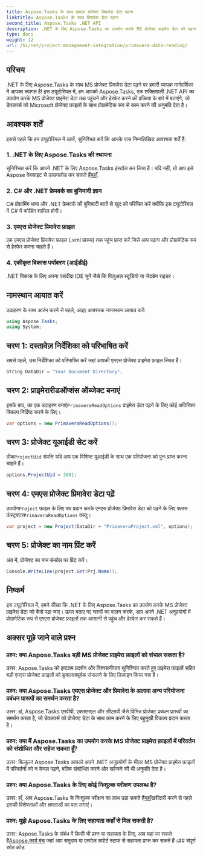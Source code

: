 ```yaml
---
title: Aspose.Tasks के साथ एमएस प्रोजेक्ट प्रिमावेरा डेटा पढ़ना
linktitle: Aspose.Tasks के साथ प्रिमावेरा डेटा पढ़ना
second_title: Aspose.Tasks .NET API
description: .NET के लिए Aspose.Tasks का उपयोग करके MS प्रोजेक्ट प्राइमेरा डेटा को पढ़ना सीखें। कोड उदाहरणों के साथ चरण-दर-चरण मार्गदर्शिका।
type: docs
weight: 12
url: /hi/net/project-management-integration/primavera-data-reading/
---
```

## परिचय
.NET के लिए Aspose.Tasks के साथ MS प्रोजेक्ट प्रिमावेरा डेटा पढ़ने पर हमारी व्यापक मार्गदर्शिका में आपका स्वागत है! इस ट्यूटोरियल में, हम आपको Aspose.Tasks, एक शक्तिशाली .NET API का उपयोग करके MS प्रोजेक्ट प्राइमेरा डेटा तक पहुंचने और हेरफेर करने की प्रक्रिया के बारे में बताएंगे, जो डेवलपर्स को Microsoft प्रोजेक्ट फ़ाइलों के साथ प्रोग्रामेटिक रूप से काम करने की अनुमति देता है।
## आवश्यक शर्तें
इससे पहले कि हम ट्यूटोरियल में उतरें, सुनिश्चित करें कि आपके पास निम्नलिखित आवश्यक शर्तें हैं:
### 1. .NET के लिए Aspose.Tasks की स्थापना
 सुनिश्चित करें कि आपने .NET के लिए Aspose.Tasks इंस्टॉल कर लिया है। यदि नहीं, तो आप इसे Aspose वेबसाइट से डाउनलोड कर सकते हैं[यहाँ](https://releases.aspose.com/tasks/net/).
### 2. C# और .NET फ्रेमवर्क का बुनियादी ज्ञान
C# प्रोग्रामिंग भाषा और .NET फ्रेमवर्क की बुनियादी बातों से खुद को परिचित करें क्योंकि इस ट्यूटोरियल में C# में कोडिंग शामिल होगी।
### 3. एमएस प्रोजेक्ट प्रिमावेरा फ़ाइल
एक एमएस प्रोजेक्ट प्रिमावेरा फ़ाइल (.xml प्रारूप) तक पहुंच प्राप्त करें जिसे आप पढ़ना और प्रोग्रामेटिक रूप से हेरफेर करना चाहते हैं।
### 4. एकीकृत विकास पर्यावरण (आईडीई)
.NET विकास के लिए अपना पसंदीदा IDE चुनें जैसे कि विज़ुअल स्टूडियो या जेटब्रेन राइडर।

## नामस्थान आयात करें
उदाहरण के साथ आरंभ करने से पहले, आइए आवश्यक नामस्थान आयात करें:
```csharp
using Aspose.Tasks;
using System;

```

## चरण 1: दस्तावेज़ निर्देशिका को परिभाषित करें
सबसे पहले, उस निर्देशिका को परिभाषित करें जहां आपकी एमएस प्रोजेक्ट प्राइमेरा फ़ाइल स्थित है।
```csharp
String DataDir = "Your Document Directory";
```
## चरण 2: प्राइमेरारीडऑप्शंस ऑब्जेक्ट बनाएं
 इसके बाद, का एक उदाहरण बनाएं`PrimaveraReadOptions` प्राइमेरा डेटा पढ़ने के लिए कोई अतिरिक्त विकल्प निर्दिष्ट करने के लिए।
```csharp
var options = new PrimaveraReadOptions();
```
## चरण 3: प्रोजेक्ट यूआईडी सेट करें
 ठीक`ProjectUid` संपत्ति यदि आप एक विशिष्ट यूआईडी के साथ एक परियोजना को पुनः प्राप्त करना चाहते हैं।
```csharp
options.ProjectUid = 3881;
```
## चरण 4: एमएस प्रोजेक्ट प्रिमावेरा डेटा पढ़ें
 उपयोग`Project` फ़ाइल के लिए पथ प्रदान करके एमएस प्रोजेक्ट प्रिमावेरा डेटा को पढ़ने के लिए क्लास कंस्ट्रक्टर`PrimaveraReadOptions` वस्तु।
```csharp
var project = new Project(DataDir + "PrimaveraProject.xml", options);
```
## चरण 5: प्रोजेक्ट का नाम प्रिंट करें
अंत में, प्रोजेक्ट का नाम कंसोल पर प्रिंट करें।
```csharp
Console.WriteLine(project.Get(Prj.Name));
```

## निष्कर्ष
इस ट्यूटोरियल में, हमने सीखा कि .NET के लिए Aspose.Tasks का उपयोग करके MS प्रोजेक्ट प्राइमेरा डेटा को कैसे पढ़ा जाए। ऊपर बताए गए चरणों का पालन करके, आप अपने .NET अनुप्रयोगों में प्रोग्रामेटिक रूप से एमएस प्रोजेक्ट फ़ाइलों तक आसानी से पहुंच और हेरफेर कर सकते हैं।
## अक्सर पूछे जाने वाले प्रश्न
### प्रश्न: क्या Aspose.Tasks बड़ी MS प्रोजेक्ट प्राइमेरा फ़ाइलों को संभाल सकता है?
उत्तर: Aspose.Tasks को इष्टतम प्रदर्शन और विश्वसनीयता सुनिश्चित करते हुए प्राइमेरा फ़ाइलों सहित बड़ी एमएस प्रोजेक्ट फ़ाइलों को कुशलतापूर्वक संभालने के लिए डिज़ाइन किया गया है।
### प्रश्न: क्या Aspose.Tasks एमएस प्रोजेक्ट और प्रिमावेरा के अलावा अन्य परियोजना प्रबंधन प्रारूपों का समर्थन करता है?
उत्तर: हां, Aspose.Tasks एमपीपी, एक्सएमएल और सीएसवी जैसे विभिन्न प्रोजेक्ट प्रबंधन प्रारूपों का समर्थन करता है, जो डेवलपर्स को प्रोजेक्ट डेटा के साथ काम करने के लिए बहुमुखी विकल्प प्रदान करता है।
### प्रश्न: क्या मैं Aspose.Tasks का उपयोग करके MS प्रोजेक्ट प्राइमेरा फ़ाइलों में परिवर्तन को संशोधित और सहेज सकता हूँ?
उत्तर: बिल्कुल! Aspose.Tasks आपको अपने .NET अनुप्रयोगों के भीतर MS प्रोजेक्ट प्राइमेरा फ़ाइलों में परिवर्तनों को न केवल पढ़ने, बल्कि संशोधित करने और सहेजने की भी अनुमति देता है।
### प्रश्न: क्या Aspose.Tasks के लिए कोई निःशुल्क परीक्षण उपलब्ध है?
 उत्तर: हाँ, आप Aspose.Tasks के निःशुल्क परीक्षण का लाभ उठा सकते हैं[यहाँ](https://releases.aspose.com/)खरीदारी करने से पहले इसकी विशेषताओं और क्षमताओं का पता लगाएं।
### प्रश्न: मुझे Aspose.Tasks के लिए सहायता कहाँ से मिल सकती है?
 उत्तर: Aspose.Tasks के संबंध में किसी भी प्रश्न या सहायता के लिए, आप यहां जा सकते हैं[Aspose.कार्य मंच](https://forum.aspose.com/c/tasks/15) जहां आप समुदाय या एस्पोज़ सपोर्ट स्टाफ से सहायता प्राप्त कर सकते हैं।## संपूर्ण स्रोत कोड